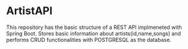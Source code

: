 # ArtistAPI

This repository has the basic structure of a REST API implmeneted with Spring Boot. 
Stores basic information about artists(id,name,songs) and performs CRUD functionalities with POSTGRESQL as the database. 
